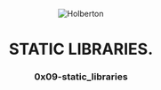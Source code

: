 <html>
<head>
<p align="center">
<img src="https://www.holbertonschool.com/holberton-logo.png" alt="Holberton" class="center">
<h1 align = "center">STATIC LIBRARIES.</h1>
<h3 align = "center">0x09-static_libraries</h3>
</p>
</head>
<body>
</body>
</html>
